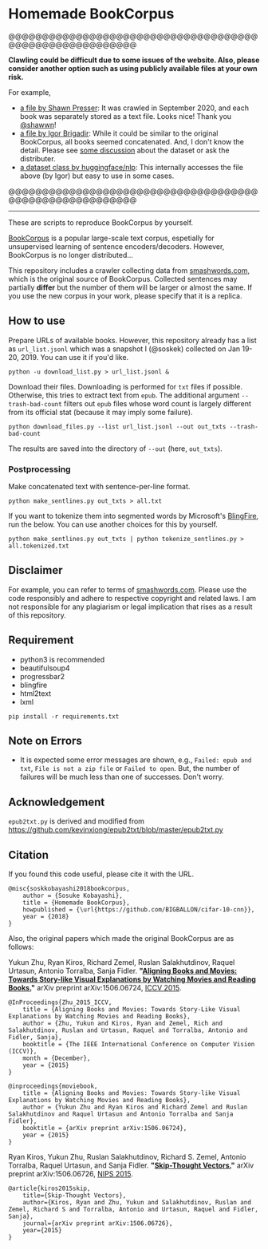 # Homemade BookCorpus

@@@@@@@@@@@@@@@@@@@@@@@@@@@@@@@@@@@@@@@@@@@@@@@@@@@@@@@@

**Clawling could be difficult due to some issues of the website. Also, please consider another option such as using publicly available files at your own risk.**

For example,
- [a file by Shawn Presser](https://twitter.com/theshawwn/status/1301852133319294976): It was crawled in September 2020, and each book was separately stored as a text file. Looks nice! Thank you [@shawwn](https://github.com/shawwn)!
- [a file by Igor Brigadir](https://twitter.com/IgorBrigadir/status/1095075607178870786): While it could be similar to the original BookCorpus, all books seemed concatenated. And, I don't know the detail. Please see [some discussion](https://github.com/soskek/bookcorpus/issues/24#issuecomment-556024973) about the dataset or ask the distributer.
- [a dataset class by huggingface/nlp](https://huggingface.co/datasets/bookcorpus): This internally accesses the file above (by Igor) but easy to use in some cases.

@@@@@@@@@@@@@@@@@@@@@@@@@@@@@@@@@@@@@@@@@@@@@@@@@@@@@@@@

-----------------

These are scripts to reproduce BookCorpus by yourself.

[BookCorpus](http://yknzhu.wixsite.com/mbweb) is a popular large-scale text corpus, espetially for unsupervised learning of sentence encoders/decoders. However, BookCorpus is no longer distributed...

This repository includes a crawler collecting data from [smashwords.com](https://www.smashwords.com/books/category/1/downloads/0/free/medium/0), which is the original source of BookCorpus.
Collected sentences may partially **differ** but the number of them will be larger or almost the same. If you use the new corpus in your work, please specify that it is a replica.

## How to use

Prepare URLs of available books. However, this repository already has a list as `url_list.jsonl` which was a snapshot I (@soskek) collected on Jan 19-20, 2019. You can use it if you'd like.

```
python -u download_list.py > url_list.jsonl &
```

Download their files. Downloading is performed for `txt` files if possible. Otherwise, this tries to extract text from `epub`. The additional argument `--trash-bad-count` filters out `epub` files whose word count is largely different from its official stat (because it may imply some failure).

```
python download_files.py --list url_list.jsonl --out out_txts --trash-bad-count
```

The results are saved into the directory of `--out` (here, `out_txts`).


### Postprocessing

Make concatenated text with sentence-per-line format.

```
python make_sentlines.py out_txts > all.txt
```

If you want to tokenize them into segmented words by Microsoft's [BlingFire](https://github.com/Microsoft/BlingFire), run the below. You can use another choices for this by yourself.

```
python make_sentlines.py out_txts | python tokenize_sentlines.py > all.tokenized.txt
```

## Disclaimer

For example, you can refer to terms of [smashwords.com](https://www.smashwords.com/about/tos).
Please use the code responsibly and adhere to respective copyright and related laws. I am not responsible for any plagiarism or legal implication that rises as a result of this repository.

## Requirement

- python3 is recommended
- beautifulsoup4
- progressbar2
- blingfire
- html2text
- lxml

```
pip install -r requirements.txt
```


## Note on Errors

- It is expected some error messages are shown, e.g., `Failed: epub and txt`, `File is not a zip file` or `Failed to open`. But, the number of failures will be much less than one of successes. Don't worry.

## Acknowledgement

`epub2txt.py` is derived and modified from https://github.com/kevinxiong/epub2txt/blob/master/epub2txt.py


## Citation

If you found this code useful, please cite it with the URL.

```
@misc{soskkobayashi2018bookcorpus,
    author = {Sosuke Kobayashi},
    title = {Homemade BookCorpus},
    howpublished = {\url{https://github.com/BIGBALLON/cifar-10-cnn}},
    year = {2018}
}
```


Also, the original papers which made the original BookCorpus are as follows:

Yukun Zhu, Ryan Kiros, Richard Zemel, Ruslan Salakhutdinov, Raquel Urtasun, Antonio Torralba, Sanja Fidler. **"[Aligning Books and Movies: Towards Story-like Visual Explanations by Watching Movies and Reading Books.](https://arxiv.org/abs/1506.06724)"** arXiv preprint arXiv:1506.06724, [ICCV 2015](https://www.cv-foundation.org/openaccess/content_iccv_2015/papers/Zhu_Aligning_Books_and_ICCV_2015_paper.pdf).

```
@InProceedings{Zhu_2015_ICCV,
    title = {Aligning Books and Movies: Towards Story-Like Visual Explanations by Watching Movies and Reading Books},
    author = {Zhu, Yukun and Kiros, Ryan and Zemel, Rich and Salakhutdinov, Ruslan and Urtasun, Raquel and Torralba, Antonio and Fidler, Sanja},
    booktitle = {The IEEE International Conference on Computer Vision (ICCV)},
    month = {December},
    year = {2015}
}
```

```
@inproceedings{moviebook,
    title = {Aligning Books and Movies: Towards Story-like Visual Explanations by Watching Movies and Reading Books},
    author = {Yukun Zhu and Ryan Kiros and Richard Zemel and Ruslan Salakhutdinov and Raquel Urtasun and Antonio Torralba and Sanja Fidler},
    booktitle = {arXiv preprint arXiv:1506.06724},
    year = {2015}
}
```

Ryan Kiros, Yukun Zhu, Ruslan Salakhutdinov, Richard S. Zemel, Antonio Torralba, Raquel Urtasun, and Sanja Fidler. **"[Skip-Thought Vectors.](https://arxiv.org/abs/1506.06726)"** arXiv preprint arXiv:1506.06726, [NIPS 2015](https://papers.nips.cc/paper/5950-skip-thought-vectors.pdf).

```
@article{kiros2015skip,
    title={Skip-Thought Vectors},
    author={Kiros, Ryan and Zhu, Yukun and Salakhutdinov, Ruslan and Zemel, Richard S and Torralba, Antonio and Urtasun, Raquel and Fidler, Sanja},
    journal={arXiv preprint arXiv:1506.06726},
    year={2015}
}
```
